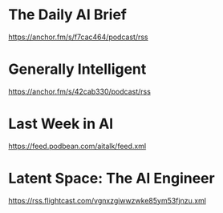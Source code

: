 # The Daily AI Brief
https://anchor.fm/s/f7cac464/podcast/rss
# Generally Intelligent
https://anchor.fm/s/42cab330/podcast/rss
# Last Week in AI
https://feed.podbean.com/aitalk/feed.xml
# Latent Space: The AI Engineer
https://rss.flightcast.com/vgnxzgiwwzwke85ym53fjnzu.xml

